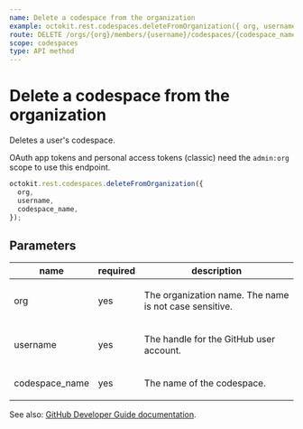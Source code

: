 ```yaml
---
name: Delete a codespace from the organization
example: octokit.rest.codespaces.deleteFromOrganization({ org, username, codespace_name })
route: DELETE /orgs/{org}/members/{username}/codespaces/{codespace_name}
scope: codespaces
type: API method
---
```


# Delete a codespace from the organization

Deletes a user's codespace.

OAuth app tokens and personal access tokens (classic) need the `admin:org` scope to use this endpoint.

```js
octokit.rest.codespaces.deleteFromOrganization({
  org,
  username,
  codespace_name,
});
```

## Parameters

<table>
  <thead>
    <tr>
      <th>name</th>
      <th>required</th>
      <th>description</th>
    </tr>
  </thead>
  <tbody>
    <tr><td>org</td><td>yes</td><td>

The organization name. The name is not case sensitive.

</td></tr>
<tr><td>username</td><td>yes</td><td>

The handle for the GitHub user account.

</td></tr>
<tr><td>codespace_name</td><td>yes</td><td>

The name of the codespace.

</td></tr>
  </tbody>
</table>

See also: [GitHub Developer Guide documentation](https://docs.github.com/rest/codespaces/organizations#delete-a-codespace-from-the-organization).

